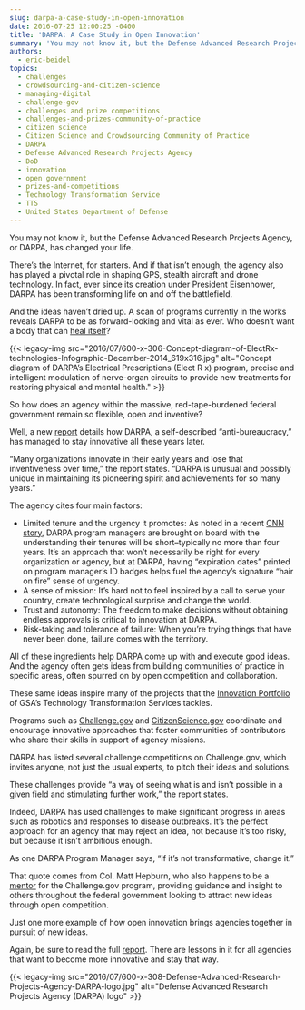 ```yaml
---
slug: darpa-a-case-study-in-open-innovation
date: 2016-07-25 12:00:25 -0400
title: 'DARPA: A Case Study in Open Innovation'
summary: 'You may not know it, but the Defense Advanced Research Projects Agency, or DARPA, has changed your life. There&#8217;s the Internet, for starters. And if that isn’t enough, the agency also has played a pivotal role in shaping GPS, stealth aircraft and drone technology. In fact, ever since its creation under President Eisenhower, DARPA has'
authors:
  - eric-beidel
topics:
  - challenges
  - crowdsourcing-and-citizen-science
  - managing-digital
  - challenge-gov
  - challenges and prize competitions
  - challenges-and-prizes-community-of-practice
  - citizen science
  - Citizen Science and Crowdsourcing Community of Practice
  - DARPA
  - Defense Advanced Research Projects Agency
  - DoD
  - innovation
  - open government
  - prizes-and-competitions
  - Technology Transformation Service
  - TTS
  - United States Department of Defense
---
```


You may not know it, but the Defense Advanced Research Projects Agency, or DARPA, has changed your life.

There&#8217;s the Internet, for starters. And if that isn’t enough, the agency also has played a pivotal role in shaping GPS, stealth aircraft and drone technology. In fact, ever since its creation under President Eisenhower, DARPA has been transforming life on and off the battlefield.

And the ideas haven’t dried up. A scan of programs currently in the works reveals DARPA to be as forward-looking and vital as ever. Who doesn’t want a body that can [heal itself](http://www.darpa.mil/news-events/2015-10-05)?

{{< legacy-img src="2016/07/600-x-306-Concept-diagram-of-ElectRx-technologies-Infographic-December-2014_619x316.jpg" alt="Concept diagram of DARPA’s Electrical Prescriptions (Elect R x) program, precise and intelligent modulation of nerve-organ circuits to provide new treatments for restoring physical and mental health." >}}

So how does an agency within the massive, red-tape-burdened federal government remain so flexible, open and inventive?

Well, a new [report](http://www.darpa.mil/attachments/DARPA_Innovation_2016.pdf) details how DARPA, a self-described “anti-bureaucracy,” has managed to stay innovative all these years later.

&#8220;Many organizations innovate in their early years and lose that inventiveness over time,&#8221; the report states. &#8220;DARPA is unusual and possibly unique in maintaining its pioneering spirit and achievements for so many years.&#8221;

The agency cites four main factors:

  * Limited tenure and the urgency it promotes: As noted in a recent [CNN story](http://money.cnn.com/2016/07/13/technology/darpa-innovation/index.html), DARPA program managers are brought on board with the understanding their tenures will be short&#8211;typically no more than four years. It&#8217;s an approach that won&#8217;t necessarily be right for every organization or agency, but at DARPA, having “expiration dates” printed on program manager’s ID badges helps fuel the agency&#8217;s signature &#8220;hair on fire&#8221; sense of urgency.
  * A sense of mission: It’s hard not to feel inspired by a call to serve your country, create technological surprise and change the world.
  * Trust and autonomy: The freedom to make decisions without obtaining endless approvals is critical to innovation at DARPA.
  * Risk-taking and tolerance of failure: When you’re trying things that have never been done, failure comes with the territory.

All of these ingredients help DARPA come up with and execute good ideas. And the agency often gets ideas from building communities of practice in specific areas, often spurred on by open competition and collaboration.

These same ideas inspire many of the projects that the [Innovation Portfolio](http://www.gsa.gov/portal/content/124174#OIP) of GSA&#8217;s Technology Transformation Services tackles.

Programs such as [Challenge.gov](http://challenge.gov) and [CitizenScience.gov](https://www.citizenscience.gov/) coordinate and encourage innovative approaches that foster communities of contributors who share their skills in support of agency missions.

DARPA has listed several challenge competitions on Challenge.gov, which invites anyone, not just the usual experts, to pitch their ideas and solutions.

These challenges provide &#8220;a way of seeing what is and isn’t possible in a given field and stimulating further work,&#8221; the report states.

Indeed, DARPA has used challenges to make significant progress in areas such as robotics and responses to disease outbreaks. It’s the perfect approach for an agency that may reject an idea, not because it’s too risky, but because it isn’t ambitious enough.

As one DARPA Program Manager says, &#8220;If it’s not transformative, change it.&#8221;

That quote comes from Col. Matt Hepburn, who also happens to be a [mentor](https://www.challenge.gov/mentors/) for the Challenge.gov program, providing guidance and insight to others throughout the federal government looking to attract new ideas through open competition.

Just one more example of how open innovation brings agencies together in pursuit of new ideas.

Again, be sure to read the full [report](http://www.darpa.mil/attachments/DARPA_Innovation_2016.pdf). There are lessons in it for all agencies that want to become more innovative and stay that way.

{{< legacy-img src="2016/07/600-x-308-Defense-Advanced-Research-Projects-Agency-DARPA-logo.jpg" alt="Defense Advanced Research Projects Agency (DARPA) logo" >}}